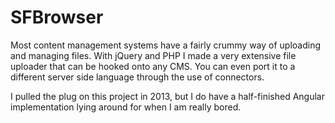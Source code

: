 <!--
  id: 2231
  slug: sfbrowser
  type: fortpolio
  excerpt: <p>With jQuery and PHP I made a very extensive file uploader that can be hooked onto any CMS. You can even port it to a different server side language through the use of connectors.</p>
  categories: JavaScript, front end, HTML/CSS, open source, interaction design, backend
  tags: CSS, JavaScript, jQuery, PHP, XML, Flash
  clients: 
  collaboration: 
  prizes: 
  thumbnail: sfbrowser.jpg
  image: sfbrowser.jpg
  images: sfbrowser4.jpg, sfbrowser.gif, sfbrowser.jpg, sfbrowser0.jpg, sfbrowser1.jpg, sfbrowser2.jpg, sfbrowser3.jpg
  inCv: false
  inPortfolio: false
  dateFrom: 2008-05-01
  dateTo: 2014-04-01
-->

# SFBrowser

<p>Most content management systems have a fairly crummy way of uploading and managing files. With jQuery and PHP I made a very extensive file uploader that can be hooked onto any CMS. You can even port it to a different server side language through the use of connectors.</p>
<p>I pulled the plug on this project in 2013, but I do have a half-finished Angular implementation lying around for when I am really bored.</p>